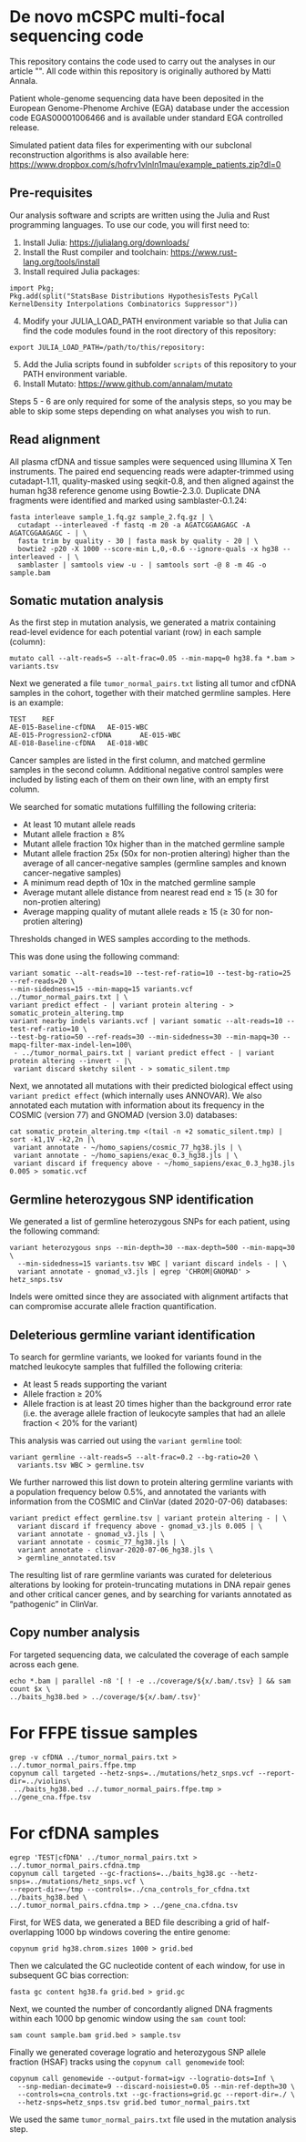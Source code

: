 # De novo mCSPC multi-focal sequencing code
This repository contains the code used to carry out the analyses in our article "". All code within this repository is originally authored by Matti Annala.

Patient whole-genome sequencing data have been deposited in the European Genome-Phenome Archive (EGA) database under the accession code EGAS00001006466 and is available under standard EGA controlled release.

Simulated patient data files for experimenting with our subclonal reconstruction algorithms is also available here:
https://www.dropbox.com/s/hofrv1vlnln1mau/example_patients.zip?dl=0


## Pre-requisites

Our analysis software and scripts are written using the Julia and Rust programming languages. To use our code, you will first need to:

1. Install Julia: https://julialang.org/downloads/
2. Install the Rust compiler and toolchain: https://www.rust-lang.org/tools/install
3. Install required Julia packages:
```
import Pkg;
Pkg.add(split("StatsBase Distributions HypothesisTests PyCall KernelDensity Interpolations Combinatorics Suppressor"))
```
4. Modify your JULIA_LOAD_PATH environment variable so that Julia can find the code modules found in the root directory of this repository:
```
export JULIA_LOAD_PATH=/path/to/this/repository:
```
5. Add the Julia scripts found in subfolder `scripts` of this repository to your PATH environment variable.
6. Install Mutato: https://www.github.com/annalam/mutato

Steps 5 - 6 are only required for some of the analysis steps, so you may be able to skip some steps depending on what analyses you wish to run.





## Read alignment

All plasma cfDNA and tissue samples were sequenced using Illumina X Ten instruments. The paired end sequencing reads were adapter-trimmed using cutadapt-1.11, quality-masked using seqkit-0.8, and then aligned against the human hg38 reference genome using Bowtie-2.3.0. Duplicate DNA fragments were identified and marked using samblaster-0.1.24:
```
fasta interleave sample_1.fq.gz sample_2.fq.gz | \
  cutadapt --interleaved -f fastq -m 20 -a AGATCGGAAGAGC -A AGATCGGAAGAGC - | \
  fasta trim by quality - 30 | fasta mask by quality - 20 | \
  bowtie2 -p20 -X 1000 --score-min L,0,-0.6 --ignore-quals -x hg38 --interleaved - | \
  samblaster | samtools view -u - | samtools sort -@ 8 -m 4G -o sample.bam
```





## Somatic mutation analysis

As the first step in mutation analysis, we generated a matrix containing read-level evidence for each potential variant (row) in each sample (column):
```
mutato call --alt-reads=5 --alt-frac=0.05 --min-mapq=0 hg38.fa *.bam > variants.tsv
```

Next we generated a file `tumor_normal_pairs.txt` listing all tumor and cfDNA samples in the cohort, together with their matched germline samples. Here is an example:
```
TEST	REF
AE-015-Baseline-cfDNA	AE-015-WBC
AE-015-Progression2-cfDNA		AE-015-WBC
AE-018-Baseline-cfDNA	AE-018-WBC
```

Cancer samples are listed in the first column, and matched germline samples in the second column. Additional negative control  samples were included by listing each of them on their own line, with an empty first column.

We searched for somatic mutations fulfilling the following criteria:
- At least 10 mutant allele reads
- Mutant allele fraction ≥ 8%
- Mutant allele fraction 10x higher than in the matched germline sample
- Mutant allele fraction 25x (50x for non-protien altering) higher than the average of all cancer-negative samples (germline samples and known cancer-negative samples)
- A minimum read depth of 10x in the matched germline sample
- Average mutant allele distance from nearest read end ≥ 15 (≥ 30 for non-protien altering)
- Average mapping quality of mutant allele reads ≥ 15 (≥ 30 for non-protien altering)

Thresholds changed in WES samples according to the methods. 

This was done using the following command:
```
variant somatic --alt-reads=10 --test-ref-ratio=10 --test-bg-ratio=25 --ref-reads=20 \
--min-sidedness=15 --min-mapq=15 variants.vcf ../tumor_normal_pairs.txt | \
variant predict effect - | variant protein altering - > somatic_protein_altering.tmp
variant nearby indels variants.vcf | variant somatic --alt-reads=10 --test-ref-ratio=10 \
--test-bg-ratio=50 --ref-reads=30 --min-sidedness=30 --min-mapq=30 --mapq-filter-max-indel-len=100\
 - ../tumor_normal_pairs.txt | variant predict effect - | variant protein altering --invert - |\
 variant discard sketchy silent - > somatic_silent.tmp
```

Next, we annotated all mutations with their predicted biological effect using `variant predict effect` (which internally uses ANNOVAR). We also annotated each mutation with information about its frequency in the COSMIC (version 77) and GNOMAD (version 3.0) databases:
```
cat somatic_protein_altering.tmp <(tail -n +2 somatic_silent.tmp) | sort -k1,1V -k2,2n |\
 variant annotate - ~/homo_sapiens/cosmic_77_hg38.jls | \
 variant annotate - ~/homo_sapiens/exac_0.3_hg38.jls | \
 variant discard if frequency above - ~/homo_sapiens/exac_0.3_hg38.jls 0.005 > somatic.vcf
```



## Germline heterozygous SNP identification

We generated a list of germline heterozygous SNPs for each patient, using the following command:
```
variant heterozygous snps --min-depth=30 --max-depth=500 --min-mapq=30 \
  --min-sidedness=15 variants.tsv WBC | variant discard indels - | \
  variant annotate - gnomad_v3.jls | egrep 'CHROM|GNOMAD' > hetz_snps.tsv
```

Indels were omitted since they are associated with alignment artifacts that can compromise accurate allele fraction quantification.


## Deleterious germline variant identification

To search for germline variants, we looked for variants found in the matched leukocyte samples that fulfilled the following criteria:
- At least 5 reads supporting the variant
- Allele fraction ≥ 20%
- Allele fraction is at least 20 times higher than the background error rate (i.e. the average allele fraction of leukocyte samples that had an allele fraction < 20% for the variant)

This analysis was carried out using the `variant germline` tool:
```
variant germline --alt-reads=5 --alt-frac=0.2 --bg-ratio=20 \
  variants.tsv WBC > germline.tsv
```

We further narrowed this list down to protein altering germline variants with a population frequency below 0.5%, and annotated the variants with information from the COSMIC and ClinVar (dated 2020-07-06)  databases:
```
variant predict effect germline.tsv | variant protein altering - | \
  variant discard if frequency above - gnomad_v3.jls 0.005 | \
  variant annotate - gnomad_v3.jls | \
  variant annotate - cosmic_77_hg38.jls | \
  variant annotate - clinvar-2020-07-06_hg38.jls \
  > germline_annotated.tsv
```

The resulting list of rare germline variants was curated for deleterious alterations by looking for protein-truncating mutations in DNA repair genes and other critical cancer genes, and by searching for variants annotated as “pathogenic” in ClinVar.


## Copy number analysis

For targeted sequencing data, we calculated the coverage of each sample across each gene. 
```
echo *.bam | parallel -n8 '[ ! -e ../coverage/${x/.bam/.tsv} ] && sam count $x \
../baits_hg38.bed > ../coverage/${x/.bam/.tsv}'
```
# For FFPE tissue samples
```
grep -v cfDNA ../tumor_normal_pairs.txt > ../.tumor_normal_pairs.ffpe.tmp
copynum call targeted --hetz-snps=../mutations/hetz_snps.vcf --report-dir=../violins\
 ../baits_hg38.bed ../.tumor_normal_pairs.ffpe.tmp > ../gene_cna.ffpe.tsv
```
# For cfDNA samples
```
egrep 'TEST|cfDNA' ../tumor_normal_pairs.txt > ../.tumor_normal_pairs.cfdna.tmp
copynum call targeted --gc-fractions=../baits_hg38.gc --hetz-snps=../mutations/hetz_snps.vcf \
--report-dir=~/tmp --controls=../cna_controls_for_cfdna.txt ../baits_hg38.bed \
../.tumor_normal_pairs.cfdna.tmp > ../gene_cna.cfdna.tsv
```

First, for WES data,  we generated a BED file describing a grid of half-overlapping 1000 bp windows covering the entire genome:
```
copynum grid hg38.chrom.sizes 1000 > grid.bed
```

Then we calculated the GC nucleotide content of each window, for use in subsequent GC bias correction:
```
fasta gc content hg38.fa grid.bed > grid.gc
```

Next, we counted the number of concordantly aligned DNA fragments within each 1000 bp genomic window using the `sam count` tool:
```
sam count sample.bam grid.bed > sample.tsv
```

Finally we generated coverage logratio and heterozygous SNP allele fraction (HSAF) tracks using the `copynum call genomewide` tool:
```
copynum call genomewide --output-format=igv --logratio-dots=Inf \
  --snp-median-decimate=9 --discard-noisiest=0.05 --min-ref-depth=30 \ 
  --controls=cna_controls.txt --gc-fractions=grid.gc --report-dir=./ \
  --hetz-snps=hetz_snps.tsv grid.bed tumor_normal_pairs.txt
```

We used the same `tumor_normal_pairs.txt` file used in the mutation analysis step.

